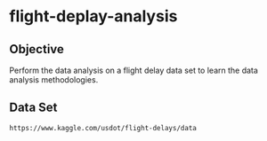 # flight-deplay-analysis

## Objective
Perform the data analysis on a flight delay data set to learn the data analysis methodologies.

## Data Set
`https://www.kaggle.com/usdot/flight-delays/data`
